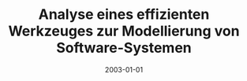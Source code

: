 ---
abstract: ''
authors:
- Mustafa Toktas
date: '2003-01-01'
featured: false
links:
- name: Publik
  url: https://publik.tuwien.ac.at/showentry.php?ID=138140&lang=1
publication_types:
- '7'
publishDate: '2003-01-01'
title: Analyse eines effizienten Werkzeuges zur Modellierung von Software-Systemen
url_pdf: ''
---